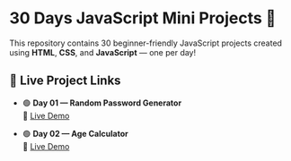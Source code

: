 # 30 Days JavaScript Mini Projects 🚀

This repository contains 30 beginner-friendly JavaScript projects created using **HTML**, **CSS**, and **JavaScript** — one per day!

## 🔗 Live Project Links

- 🟢 **Day 01 — Random Password Generator**  
  🔗 [Live Demo](https://clever-sawine-db678d.netlify.app/)

- 🟢 **Day 02 — Age Calculator**  
  🔗 [Live Demo](https://imaginative-alpaca-a386ec.netlify.app/)


